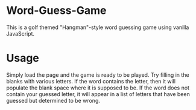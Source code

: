 # Word-Guess-Game

This is a golf themed "Hangman"-style word guessing game using vanilla JavaScript.

# Usage

Simply load the page and the game is ready to be played. Try filling in the blanks with various letters. If the word contains the letter, then it will populate the blank space where it is supposed to be. If the word does not contain your guessed letter, it will appear in a list of letters that have been guessed but determined to be wrong.

